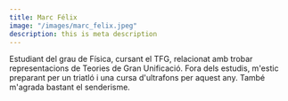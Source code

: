 ```yaml
---
title: Marc Félix
image: "/images/marc_felix.jpeg"
description: this is meta description
---
```


Estudiant del grau de Física, cursant el TFG, relacionat amb trobar representacions de Teories de Gran Unificació. Fora dels estudis, m'estic preparant per un triatló i una cursa d'ultrafons per aquest any. També m'agrada bastant el senderisme.
